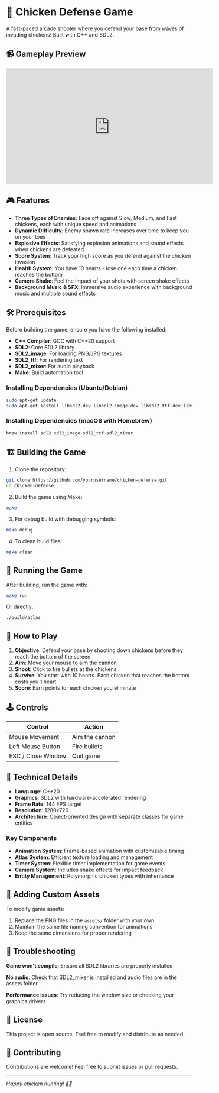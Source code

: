 # 🐔 Chicken Defense Game

A fast-paced arcade shooter where you defend your base from waves of invading chickens! Built with C++ and SDL2.

## 📹 Gameplay Preview

<div align="center">
  <iframe width="560" height="315" 
          src="https://www.youtube.com/embed/ahL7-md2M_8" 
          frameborder="0" 
          allow="accelerometer; autoplay; clipboard-write; encrypted-media; gyroscope; picture-in-picture" 
          allowfullscreen>
  </iframe>
</div>

## 🎮 Features

- **Three Types of Enemies**: Face off against Slow, Medium, and Fast chickens, each with unique speed and animations
- **Dynamic Difficulty**: Enemy spawn rate increases over time to keep you on your toes
- **Explosive Effects**: Satisfying explosion animations and sound effects when chickens are defeated
- **Score System**: Track your high score as you defend against the chicken invasion
- **Health System**: You have 10 hearts - lose one each time a chicken reaches the bottom
- **Camera Shake**: Feel the impact of your shots with screen shake effects
- **Background Music & SFX**: Immersive audio experience with background music and multiple sound effects

## 🛠️ Prerequisites

Before building the game, ensure you have the following installed:

- **C++ Compiler**: GCC with C++20 support
- **SDL2**: Core SDL2 library
- **SDL2_image**: For loading PNG/JPG textures
- **SDL2_ttf**: For rendering text
- **SDL2_mixer**: For audio playback
- **Make**: Build automation tool

### Installing Dependencies (Ubuntu/Debian)
```bash
sudo apt-get update
sudo apt-get install libsdl2-dev libsdl2-image-dev libsdl2-ttf-dev libsdl2-mixer-dev
```

### Installing Dependencies (macOS with Homebrew)
```bash
brew install sdl2 sdl2_image sdl2_ttf sdl2_mixer
```

## 🏗️ Building the Game

1. Clone the repository:
```bash
git clone https://github.com/yourusername/chicken-defense.git
cd chicken-defense
```

2. Build the game using Make:
```bash
make
```

3. For debug build with debugging symbols:
```bash
make debug
```

4. To clean build files:
```bash
make clean
```

## 🚀 Running the Game

After building, run the game with:
```bash
make run
```

Or directly:
```bash
./build/atlas
```

## 🎯 How to Play

1. **Objective**: Defend your base by shooting down chickens before they reach the bottom of the screen
2. **Aim**: Move your mouse to aim the cannon
3. **Shoot**: Click to fire bullets at the chickens
4. **Survive**: You start with 10 hearts. Each chicken that reaches the bottom costs you 1 heart
5. **Score**: Earn points for each chicken you eliminate

## 🕹️ Controls

| Control | Action |
|---------|--------|
| Mouse Movement | Aim the cannon |
| Left Mouse Button | Fire bullets |
| ESC / Close Window | Quit game |


## 🔧 Technical Details

- **Language**: C++20
- **Graphics**: SDL2 with hardware-accelerated rendering
- **Frame Rate**: 144 FPS target
- **Resolution**: 1280x720
- **Architecture**: Object-oriented design with separate classes for game entities

### Key Components

- **Animation System**: Frame-based animation with customizable timing
- **Atlas System**: Efficient texture loading and management
- **Timer System**: Flexible timer implementation for game events
- **Camera System**: Includes shake effects for impact feedback
- **Entity Management**: Polymorphic chicken types with inheritance

## 🎨 Adding Custom Assets

To modify game assets:

1. Replace the PNG files in the `assets/` folder with your own
2. Maintain the same file naming convention for animations
3. Keep the same dimensions for proper rendering

## 🐛 Troubleshooting

**Game won't compile**: Ensure all SDL2 libraries are properly installed

**No audio**: Check that SDL2_mixer is installed and audio files are in the assets folder

**Performance issues**: Try reducing the window size or checking your graphics drivers

## 📝 License

This project is open source. Feel free to modify and distribute as needed.

## 🤝 Contributing

Contributions are welcome! Feel free to submit issues or pull requests.

---

*Happy chicken hunting! 🎯🐔*
